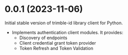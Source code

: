 # 0.0.1 (2023-11-06)

Initial stable version of trimble-id library client for Python.

- Implements authentication client modules. It provides:
    - Discovery of endpoints
    - Client credential grant token provider
    - Token Refresh and Token Validation